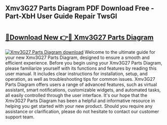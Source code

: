 ## Xmv3G27 Parts Diagram PDF Download Free - Part-XbH User Guide Repair TwsGl

# <h2><a href="http://dfpddi.blite.top/?on=Xmv3G27+Parts+Diagram">🔗Download New 👉🔴 Xmv3G27 Parts Diagram</a></h2>

[![Xmv3G27 Parts Diagram download](https://i.imgur.com/lujVjoI.png)](http://dfpddi.blite.top/?on=Xmv3G27+Parts+Diagram)
Welcome to the ultimate guide for your new Xmv3G27 Parts Diagram, designed to ensure a smooth and efficient experience. Before you begin using your Xmv3G27 Parts Diagram, please familiarize yourself with its functions and features by reading this user manual. It includes clear instructions for installation, setup, and operation, as well as troubleshooting tips for common issues. Xmv3G27 Parts Diagram offers users a range of advanced features, such as virtual assistant, smart notifications, customizable widgets, and automated tasks, all easily controlled through the user interface. It's our hope that the Xmv3G27 Parts Diagram has been a helpful and informative resource in helping you get started with your new product. Should you require any assistance or clarification, please do not hesitate to contact our customer support team.
